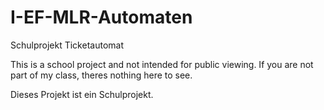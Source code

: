 # I-EF-MLR-Automaten
Schulprojekt Ticketautomat


This is a school project and not intended for public viewing.
If you are not part of my class, theres nothing here to see.

Dieses Projekt ist ein Schulprojekt.
